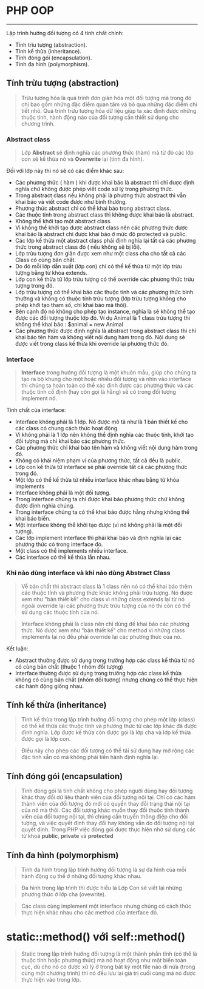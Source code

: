 # PHP OOP
---

Lập trình hướng đối tượng có 4 tính chất chính:

- Tính trìu tượng (abstraction).
- Tính kế thừa (inheritance).
- Tính đóng gói (encapsulation).
- Tính đa hình (polymorphism).

## Tính trừu tượng (abstraction)

> Trừu tượng hóa là quá trình đơn giản hóa một đối tượng mà trong đó chỉ bao gồm những đặc điểm quan tâm và bỏ qua những đặc điểm chi tiết nhỏ. Quá trình trừu tượng hóa dữ liệu giúp ta xác định được những thuộc tính, hành động nào của đối tượng cần thiết sử dụng cho chương trình.

### Abstract class

> Lớp **Abstract** sẽ định nghĩa các phương thức (hàm) mà từ đó các lớp con sẽ kế thừa nó và **Overwrite** lại (tính đa hình).

Đối với lớp này thì nó sẽ có các điểm khác sau:

- Các phương thức ( hàm ) khi được khai báo là abstract thì chỉ được định nghĩa chứ không được phép viết code xử lý trong phương thức.
- Trong abstract class nếu không phải là phương thức abstract thì vẫn khai báo và viết code được như bình thường.
- Phương thức abstract chỉ có thể khai báo trong abstract class.
- Các thuộc tính trong abstract class thì không được khai báo là abstract.
- Không thể khởi tạo một abstract class.
- Vì không thể khởi tạo được abstract class nên các phương thức được khai báo là abstract chỉ được khai báo ở mức độ protected và public.
- Các lớp kế thừa một abstract class phải định nghĩa lại tất cả các phương thức trong abstract class đó ( nếu không sẽ bị lỗi).
- Lớp trừu tượng đơn giản được xem như một class cha cho tất cả các Class có cùng bản chất.
- Do đó mỗi lớp dẫn xuất (lớp con) chỉ có thể kế thừa từ một lớp trừu tượng bằng từ khóa extends.
- Lớp con kế thừa từ lớp trừu tượng có thể override các phương thức trừu tượng trong đó.
- Lớp trừu tượng có thể khai báo các thuộc tính và các phương thức bình thường và không có thuộc tính trừu tượng (lớp trừu tượng không cho phép khởi tạo tham số, chỉ khai báo mà thôi).
- Bên cạnh đó nó không cho phép tạo instance, nghĩa là sẽ không thể tạo được các đối tượng thuộc lớp đó. Ví dụ Animal là 1 class trừu tượng thì không thể khai báo : $animal = new Animal
- Các phương thức được định nghĩa là abstract trong abstract class thì chỉ khai báo tên hàm và không viết nội dung hàm trong đó. Nội dung sẻ được viết trong class kế thừa khi override lại phương thức đó.

### Interface

> **Interface** trong hướng đối tượng là một khuôn mẫu, giúp cho chúng ta tạo ra bộ khung cho một hoặc nhiều đối tượng và nhìn vào interface thì chúng ta hoàn toàn có thể xác định được các phương thức và các thuộc tính cố định (hay còn gọi là hằng) sẽ có trong đối tượng implement nó.

Tính chất của interface:

- Interface không phải là 1 lớp. Nó được mô tả như là 1 bản thiết kế cho các class có chung cách thức hoạt động.
- Vì không phải là 1 lớp nên không thể định nghĩa các thuộc tính, khởi tạo đối tượng mà chỉ khai báo các phương thức.
- Các phương thức chỉ khai báo tên hàm và không viết nội dung hàm trong đó.
- Không có khái niệm phạm vi của phương thức, tất cả đều là public.
- Lớp con kế thừa từ interface sẻ phải override tất cả các phương thức trong đó.
- Một lớp có thể kế thừa từ nhiều interface khác nhau bằng từ khóa implements
- Interface không phải là một đối tượng.
- Trong interface chúng ta chỉ được khai báo phương thức chứ không được định nghĩa chúng.
- Trong interface chúng ta có thể khai báo được hằng nhưng không thể khai báo biến.
- Một interface không thể khởi tạo được (vì nó không phải là một đối tượng).
- Các lớp implement interface thì phải khai báo và định nghĩa lại các phương thức có trong interface đó.
- Một class có thể implements nhiều interface.
- Các interface có thể kế thừa lẫn nhau.

### Khi nào dùng interface và khi nào dùng Abstract Class

> Về bản chất thì abstract class là 1 class nên nó có thể khai báo thêm các thuộc tính và phương thức khác không phải trừu tượng. Nó được xem như "bản thiết kế" cho class vì những class extends lại từ nó ngoài override lại các phương thức trừu tượng của nó thì còn có thể sử dụng các thuộc tính của nó.

> Interface không phải là class nên chỉ dùng để khai báo các phương thức. Nó được xem như "bản thiết kế" cho method vì những class implements lại nó đều phải override lại các phương thức của nó.

Kết luận:

- Abstract thường được sử dụng trong trường hợp các class kế thừa từ nó có cùng bản chất (thuộc 1 nhóm đối tượng)
- Interface thường được sử dụng trong trường hợp các class kế thừa không có cùng bản chất (nhóm đối tượng) nhưng chúng có thể thực hiện các hành động giống nhau.

## Tính kế thừa (inheritance)

> Tính kế thừa trong lập trình hướng đối tượng cho phép một lớp (class) có thể kế thừa các thuộc tính và phương thức từ các lớp khác đã được định nghĩa. Lớp được kế thừa còn được gọi là lớp cha và lớp kế thừa được gọi là lớp con.

> Điều này cho phép các đối tượng có thể tái sử dụng hay mở rộng các đặc tính sẵn có mà không phải tiến hành định nghĩa lại.

## Tính đóng gói (encapsulation)

> Tính đóng gói là tính chất không cho phép người dùng hay đối tượng khác thay đổi dữ liệu thành viên của đối tượng nội tại. Chỉ có các hàm thành viên của đối tượng đó mới có quyền thay đổi trạng thái nội tại của nó mà thôi. Các đối tượng khác muốn thay đổi thuộc tính thành viên của đối tượng nội tại, thì chúng cần truyền thông điệp cho đối tượng, và việc quyết định thay đổi hay không vẫn do đối tượng nội tại quyết định. Trong PHP việc đóng gói được thực hiện nhờ sử dụng các từ khoá **public**, **private** và **protected**

## Tính đa hình (polymorphism)

> Tính đa hình trong lập trình hướng đối tượng là sự đa hình của mỗi hành động cụ thể ở những đối tượng khác nhau. 

> Đa hình trong lập trình thì được hiểu là Lớp Con sẽ viết lại những phương thức ở lớp cha (ovewrite).

> Các class cùng implement một interface nhưng chúng có cách thức thực hiện khác nhau cho các method của interface đó.

# static::method() với self::method()

> Static trong lập trình hướng đối tượng là một thành phần tĩnh (có thể là thuộc tính hoặc phương thức) mà nó hoạt động như một biến toàn cục, dù cho nó có được xử lý ở trong bất kỳ một file nào đi nữa (trong cùng một chương trình) thì nó đều lưu lại giá trị cuối cùng mà nó được thực hiện vào trong lớp.


